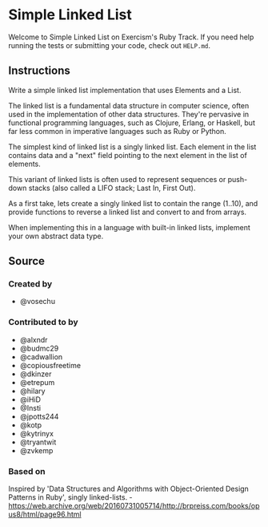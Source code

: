 # Simple Linked List

Welcome to Simple Linked List on Exercism's Ruby Track.
If you need help running the tests or submitting your code, check out `HELP.md`.

## Instructions

Write a simple linked list implementation that uses Elements and a List.

The linked list is a fundamental data structure in computer science, often used in the implementation of other data structures.
They're pervasive in functional programming languages, such as Clojure, Erlang, or Haskell, but far less common in imperative languages such as Ruby or Python.

The simplest kind of linked list is a singly linked list.
Each element in the list contains data and a "next" field pointing to the next element in the list of elements.

This variant of linked lists is often used to represent sequences or push-down stacks (also called a LIFO stack; Last In, First Out).

As a first take, lets create a singly linked list to contain the range (1..10), and provide functions to reverse a linked list and convert to and from arrays.

When implementing this in a language with built-in linked lists, implement your own abstract data type.

## Source

### Created by

- @vosechu

### Contributed to by

- @alxndr
- @budmc29
- @cadwallion
- @copiousfreetime
- @dkinzer
- @etrepum
- @hilary
- @iHiD
- @Insti
- @jpotts244
- @kotp
- @kytrinyx
- @tryantwit
- @zvkemp

### Based on

Inspired by 'Data Structures and Algorithms with Object-Oriented Design Patterns in Ruby', singly linked-lists. - https://web.archive.org/web/20160731005714/http://brpreiss.com/books/opus8/html/page96.html